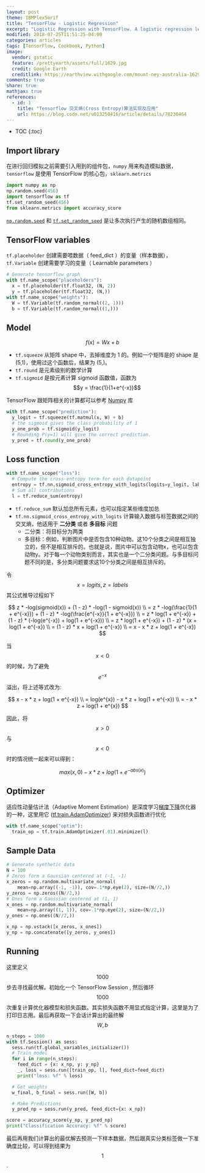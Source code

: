 ```yaml
---
layout: post
theme: IBMPlexSerif
title: "TensorFlow - Logistic Regression"
excerpt: "Logistic Regression with TensorFlow. A logistic regression learning algorithm example using TensorFlow library."
modified: 2018-07-25T11:51:25-04:00
categories: articles
tags: [TensorFlow, Cookbook, Python]
image:
  vendor: gstatic
  feature: /prettyearth/assets/full/1629.jpg
  credit: Google Earth
  creditlink: https://earthview.withgoogle.com/mount-ney-australia-1629
comments: true
share: true
mathjax: true
references:
  - id: 1
    title: "Tensorflow 交叉熵(Cross Entropy)算法实现及应用"
    url: https://blog.csdn.net/u013250416/article/details/78230464
---
```


* TOC
{:toc}

## Import library

在进行回归模拟之前需要引入用到的组件包，`numpy` 用来构造模拟数据，`tensorflow` 是使用 TensorFlow 的核心包，`sklearn.metrics`

```python
import numpy as np
np.random.seed(456)
import tensorflow as tf
tf.set_random_seed(456)
from sklearn.metrics import accuracy_score
```

[`np.random.seed`](https://stackoverflow.com/questions/21494489/what-does-numpy-random-seed0-do) 和 [`tf.set_random_seed`](https://www.tensorflow.org/api_guides/python/constant_op#Random_Tensors) 是让多次执行产生的随机数组相同。

## TensorFlow variables

`tf.placeholder` 创建需要喂数据（ feed_dict ）的变量（样本数据），`tf.Variable` 创建需要学习的变量（ Learnable parameters ）

```python
# Generate tensorflow graph
with tf.name_scope("placeholders"):
  x = tf.placeholder(tf.float32, (N, 2))
  y = tf.placeholder(tf.float32, (N,))
with tf.name_scope("weights"):
  W = tf.Variable(tf.random_normal((2, 1)))
  b = tf.Variable(tf.random_normal((1,)))
```

## Model

$$f(x) = Wx + b$$

* `tf.squeeze` 从矩阵 shape 中，去掉维度为 1 的。例如一个矩阵是的 shape 是 (5,1)，使用过这个函数后，结果为 (5,)。
* `tf.round` 是元素级别的数学计算
* `tf.sigmoid` 是按元素计算 sigmoid 函数值，函数为 $$y = \frac{1}{1+e^{-x}}$$

TensorFlow 跟矩阵相关的计算都可以参考 [Numpy][numpy] 库

```python
with tf.name_scope("prediction"):
  y_logit = tf.squeeze(tf.matmul(x, W) + b)
  # the sigmoid gives the class probability of 1
  y_one_prob = tf.sigmoid(y_logit)
  # Rounding P(y=1) will give the correct prediction.
  y_pred = tf.round(y_one_prob)
```

## Loss function

```python
with tf.name_scope("loss"):
  # Compute the cross-entropy term for each datapoint
  entropy = tf.nn.sigmoid_cross_entropy_with_logits(logits=y_logit, labels=y)
  # Sum all contributions
  l = tf.reduce_sum(entropy)
```

* `tf.reduce_sum` 默认加总所有元素，也可以指定某些维度加总
* `tf.nn.sigmoid_cross_entropy_with_logits` 计算输入数据与标签数据之间的交叉熵，他适用于 **二分类** 或者 **多目标** 问题
  * 二分类：将目标分为两类
  * 多目标：例如，判断图片中是否包含10种动物。这10个分类之间是相互独立的，但不是相互排斥的。也就是说，图片中可以包含动物x，也可以包含动物y。对于每一个动物类别而言，其实也是一个二分类问题。与多目标问题不同的是，多分类问题要求这10个分类之间是相互排斥的。

令 $$x = logits, z = labels$$ 其公式推导过程如下

$$
z * -log(sigmoid(x)) + (1 - z) * -log(1 - sigmoid(x)) \\
= z * -log(\frac{1}{1 + e^{-x}}) + (1 - z) * -log(\frac{e^{-x}}{1 + e^{-x}}) \\
= z * log(1 + e^{-x}) + (1 - z) * (-log(e^{-x}) + log(1 + e^{-x})) \\
= z * log(1 + e^{-x}) + (1 - z) * (x + log(1 + e^{-x}) \\
= (1 - z) * x + log(1 + e^{-x}) \\
= x - x * z + log(1 + e^{-x})
$$

当 $$x < 0$$ 的时候，为了避免 $$e^{-x}$$ 溢出，将上述等式改为:

$$
x - x * z + log(1 + e^{-x}) \\
= log(e^{x}) - x * z + log(1 + e^{-x}) \\
= - x * z + log(1 + e^{x})
$$

因此，将 $$x > 0$$ 与 $$x < 0$$ 时的情况统一起来可以得到：

$$ max(x, 0) - x * z + log(1 + e^{-abs(x)}) $$

## Optimizer

适应性动量估计法（Adaptive Moment Estimation）是深度学习[梯度下降](/articles/ml-gradient-descent/)优化器的一种，这里用它 ([tf.train.AdamOptimizer][tf/train/AdamOptimizer]) 来对损失函数进行优化

```python
with tf.name_scope("optim"):
  train_op = tf.train.AdamOptimizer(.01).minimize(l)
```

## Sample Data

```python
# Generate synthetic data
N = 100
# Zeros form a Gaussian centered at (-1, -1)
x_zeros = np.random.multivariate_normal(
    mean=np.array((-1, -1)), cov=.1*np.eye(2), size=(N//2,))
y_zeros = np.zeros((N//2,))
# Ones form a Gaussian centered at (1, 1)
x_ones = np.random.multivariate_normal(
    mean=np.array((1, 1)), cov=.1*np.eye(2), size=(N//2,))
y_ones = np.ones((N//2,))

x_np = np.vstack([x_zeros, x_ones])
y_np = np.concatenate([y_zeros, y_ones])
```

## Running

这里定义 $$1000$$ 步去寻找最优解。初始化一个 TensorFlow Session , 然后循环 $$1000$$ 次重复计算优化器模型和损失函数。其实损失函数不用显式指定计算，这里是为了打印日志用。最后再获取一下会话计算出的最终解 $$W, b$$

```python
n_steps = 1000
with tf.Session() as sess:
  sess.run(tf.global_variables_initializer())
  # Train model
  for i in range(n_steps):
    feed_dict = {x: x_np, y: y_np}
    _, loss = sess.run([train_op, l], feed_dict=feed_dict)
    print("loss: %f" % loss)

  # Get weights
  w_final, b_final = sess.run([W, b])

  # Make Predictions
  y_pred_np = sess.run(y_pred, feed_dict={x: x_np})

score = accuracy_score(y_np, y_pred_np)
print("Classification Accuracy: %f" % score)
```

最后再用我们计算出的最优解去预测一下样本数据，然后跟真实分类标签做一下准确度比较，可以得到结果为 $$1$$ .

[tensorboard]:https://www.tensorflow.org/guide/summaries_and_tensorboard

[numpy]:http://www.numpy.org/

[tf/train/AdamOptimizer]:https://www.tensorflow.org/api_docs/python/tf/train/AdamOptimizer

[wiki/Tensor]:https://en.wikipedia.org/wiki/Tensor
[wiki/Scalar]:https://en.wikipedia.org/wiki/Scalar_(mathematics)
[wiki/Euclidean_vector]:https://en.wikipedia.org/wiki/Euclidean_vector
[wiki/Matrix]:https://en.wikipedia.org/wiki/Matrix_(mathematics)
[wiki/Array]:https://en.wikipedia.org/wiki/Array
[wiki/Matrix_multiplication]:https://en.wikipedia.org/wiki/Matrix_multiplication
[wiki/Loss_function]:https://en.wikipedia.org/wiki/Loss_function
[wiki/Mean_squared_error]:https://en.wikipedia.org/wiki/Mean_squared_error
[wiki/Convex_function]:https://en.wikipedia.org/wiki/Convex_function

[wiki/CNN]:https://en.wikipedia.org/wiki/Convolutional_neural_network
